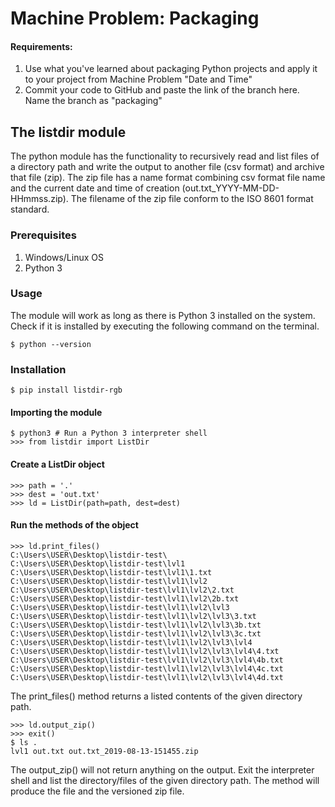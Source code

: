 # Machine Problem: Packaging

#### Requirements: 

1. Use what you've learned about packaging Python projects and apply it to your project from Machine Problem "Date and Time"
2. Commit your code to GitHub and paste the link of the branch here. Name the branch as "packaging"

## The listdir module

The python module has the functionality to recursively read and list files of a directory path and write the output to another file (csv format) and archive that file (zip). The zip file has a name format combining csv format file name and the current date and time of creation (out.txt_YYYY-MM-DD-HHmmss.zip). The filename of the zip file conform to the ISO 8601 format standard.

### Prerequisites
1. Windows/Linux OS
2. Python 3

### Usage
The module will work as long as there is Python 3 installed on the system.
Check if it is installed by executing the following command on the terminal.
```
$ python --version
```

### Installation
```
$ pip install listdir-rgb
```


#### Importing the module
```
$ python3 # Run a Python 3 interpreter shell
>>> from listdir import ListDir
```

#### Create a ListDir object
```
>>> path = '.'
>>> dest = 'out.txt'
>>> ld = ListDir(path=path, dest=dest)
```

#### Run the methods of the object
```
>>> ld.print_files()
C:\Users\USER\Desktop\listdir-test\
C:\Users\USER\Desktop\listdir-test\lvl1
C:\Users\USER\Desktop\listdir-test\lvl1\1.txt
C:\Users\USER\Desktop\listdir-test\lvl1\lvl2
C:\Users\USER\Desktop\listdir-test\lvl1\lvl2\2.txt
C:\Users\USER\Desktop\listdir-test\lvl1\lvl2\2b.txt
C:\Users\USER\Desktop\listdir-test\lvl1\lvl2\lvl3
C:\Users\USER\Desktop\listdir-test\lvl1\lvl2\lvl3\3.txt
C:\Users\USER\Desktop\listdir-test\lvl1\lvl2\lvl3\3b.txt
C:\Users\USER\Desktop\listdir-test\lvl1\lvl2\lvl3\3c.txt
C:\Users\USER\Desktop\listdir-test\lvl1\lvl2\lvl3\lvl4
C:\Users\USER\Desktop\listdir-test\lvl1\lvl2\lvl3\lvl4\4.txt
C:\Users\USER\Desktop\listdir-test\lvl1\lvl2\lvl3\lvl4\4b.txt
C:\Users\USER\Desktop\listdir-test\lvl1\lvl2\lvl3\lvl4\4c.txt
C:\Users\USER\Desktop\listdir-test\lvl1\lvl2\lvl3\lvl4\4d.txt
```
The print_files() method returns a listed contents of the given directory path.

```
>>> ld.output_zip()
>>> exit()
$ ls .
lvl1 out.txt out.txt_2019-08-13-151455.zip 
```
The output_zip() will not return anything on the output. Exit the interpreter shell and list the directory/files of the given directory path. The method will produce the file and the versioned zip file.
